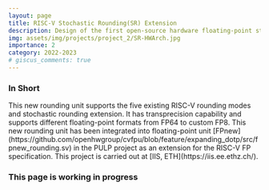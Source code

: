 ```yaml
---
layout: page
title: RISC-V Stochastic Rounding(SR) Extension
description: Design of the first open-source hardware floating-point stochastic rounding unit. This unit also has trans-precision capability.
img: assets/img/projects/project_2/SR-HWArch.jpg
importance: 2
category: 2022-2023
# giscus_comments: true
---
```


<h3 class="card-title"><span class="font-weight-bold">In Short</span></h3>
This new rounding unit supports the five existing RISC-V rounding modes and stochastic rounding extension. It has transprecision capability and supports different floating-point formats from FP64 to custom FP8. This new rounding unit has been integrated into floating-point unit [FPnew](https://github.com/openhwgroup/cvfpu/blob/feature/expanding_dotp/src/fpnew_rounding.sv) in the PULP project as an extension for the RISC-V FP specification. This project is carried out at [IIS, ETH](https://iis.ee.ethz.ch/).

<h3 class="card-title"><span class="font-weight-bold">This page is working in progress</span></h3>
